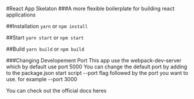 #React App Skelaton
###A more flexible boilerplate for building react applications

##Installation
`yarn`
or
`npm install`

##Start
`yarn start`
or
`npm start`

##Build
`yarn build`
or
`npm build`

###Changing Developement Port
This app use the webpack-dev-server which by default use port 5000
You can change the default port by adding to the package.json start script --port flag followed by the port you want to use. for example --port 3000

You can check out the official docs heres
